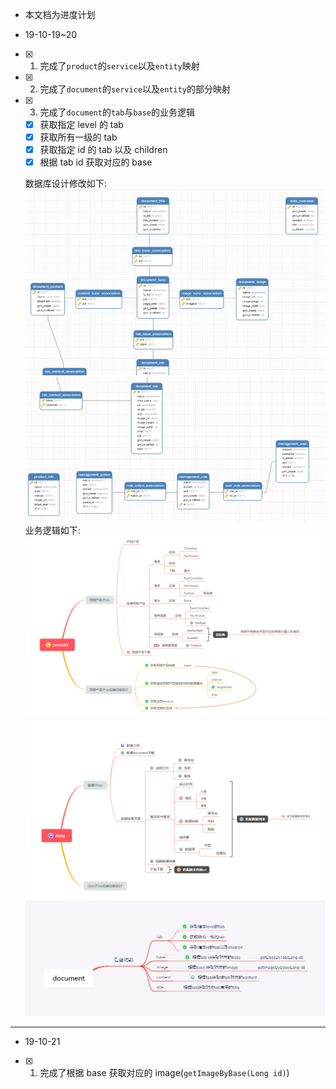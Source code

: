 - 本文档为进度计划

- 19-10-19~20

- [x] 1. 完成了`product`的`service`以及`entity`映射
- [x] 2. 完成了`document`的`service`以及`entity`的部分映射
- [x] 3. 完成了`document`的`tab`与`base`的业务逻辑

  - [x] 获取指定 level 的 tab
  - [x] 获取所有一级的 tab
  - [x] 获取指定 id 的 tab 以及 children
  - [x] 根据 tab id 获取对应的 base

  数据库设计修改如下:
  ![avatar](/document/img/readme/TIM截图20191020210124.png)
  ![avatar](/document/img/readme/TIM截图20191020210205.png)
  业务逻辑如下:
  ![avatar](/document/img/readme/TIM截图20191020210232.png)
  ![avatar](/document/img/readme/TIM截图20191020210246.png)
  ![avatar](/document/img/readme/TIM截图20191020210253.png)

---

- 19-10-21
- [x] 1. 完成了根据 base 获取对应的 image(`getImageByBase(Long id)`)
